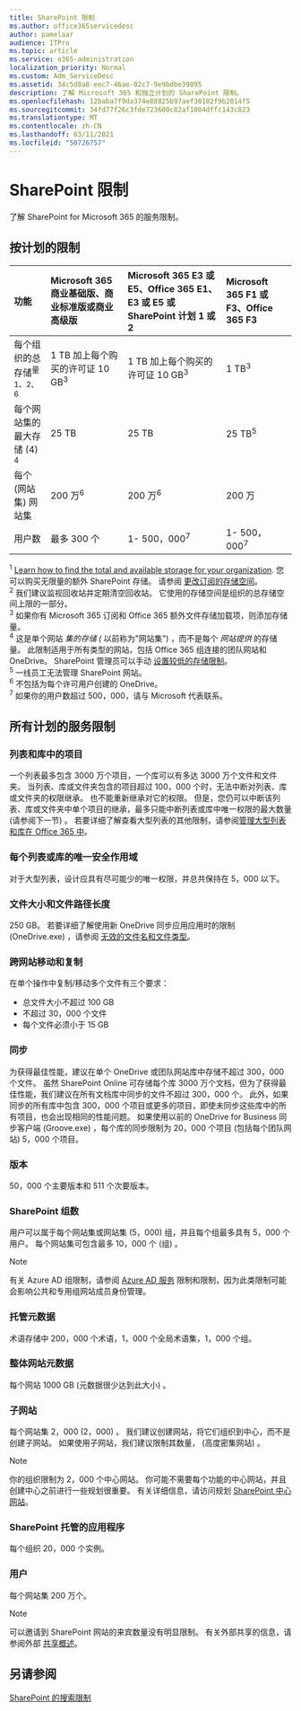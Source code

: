 ```yaml
---
title: SharePoint 限制
ms.author: office365servicedesc
author: pamelaar
audience: ITPro
ms.topic: article
ms.service: o365-administration
localization_priority: Normal
ms.custom: Adm_ServiceDesc
ms.assetid: 34c5d8a8-eec7-46ae-82c7-9e9bdbe39895
description: 了解 Microsoft 365 和独立计划的 SharePoint 限制。
ms.openlocfilehash: 12baba7f9da374e88825b97aef30182f9b2014f5
ms.sourcegitcommit: 34fd77f26c3fde723680c82af1004dffc143c823
ms.translationtype: MT
ms.contentlocale: zh-CN
ms.lasthandoff: 03/11/2021
ms.locfileid: "50726757"
---
```

# <a name="sharepoint-limits"></a>SharePoint 限制

了解 SharePoint for Microsoft 365 的服务限制。
  
## <a name="limits-by-plan"></a>按计划的限制 

| 功能 | Microsoft 365 商业基础版、商业标准版或商业高级版 | Microsoft 365 E3 或 E5、Office 365 E1、E3 或 E5 或 SharePoint 计划 1 或 2 | Microsoft 365 F1 或 F3、Office 365 F3 |
|:-----|:-----|:-----|:-----|
|每个组织的总存储<sup>量 1、2、6</sup> <br/> |1 TB 加上每个购买的许可证 10 GB<sup>3</sup>  <br/> |1 TB 加上每个购买的许可证 10 GB<sup>3</sup> <br/> |1 TB<sup>3</sup> <br/> |
|每个网站集的最大存储 (4) <sup>4</sup><br/> |25 TB <br/> |25 TB <br/> |25 TB<sup>5</sup> <br/> |
|每个 (网站集) 网站集  <br/> |200 万<sup>6</sup> <br/> |200 万<sup>6</sup> <br/> |200 万<br/> |
|用户数  <br/> |最多 300 个  <br/> |1- 500，000<sup>7</sup> <br/> |1- 500，000<sup>7</sup> <br/> |
   
<sup>1</sup> [Learn how to find the total and available storage for your organization](/sharepoint/manage-site-collection-storage-limits). 您可以购买无限量的额外 SharePoint 存储。 请参阅 [更改订阅的存储空间](/office365/admin/subscriptions-and-billing/add-storage-space)。 
<br/><sup>2</sup> 我们建议监视回收站并定期清空回收站。 它使用的存储空间是组织的总存储空间上限的一部分。 
<br/> <sup>3</sup> 如果你有 Microsoft 365 订阅和 Office 365 额外文件存储加载项，则添加存储量。 
<br/> <sup>4</sup> 这是单个网站 *集的存储 (* 以前称为"网站集") ，而不是每个 *网站提供* 的存储量。 此限制适用于所有类型的网站，包括 Office 365 组连接的团队网站和 OneDrive。 SharePoint 管理员可以手动 [设置较低的存储限制](/sharepoint/manage-site-collection-storage-limits#manage-individual-site-storage-limits)。 
<br/> <sup>5</sup> 一线员工无法管理 SharePoint 网站。 
<br/> <sup>6</sup> 不包括为每个许可用户创建的 OneDrive。 
<br/> <sup>7</sup> 如果你的用户数超过 500，000，请与 Microsoft 代表联系。 
  
## <a name="service-limits-for-all-plans"></a>所有计划的服务限制

### <a name="items-in-lists-and-libraries"></a>列表和库中的项目

一个列表最多包含 3000 万个项目，一个库可以有多达 3000 万个文件和文件夹。 当列表、库或文件夹包含的项目超过 100，000 个时，无法中断对列表、库或文件夹的权限继承。 也不能重新继承对它的权限。 但是，您仍可以中断该列表、库或文件夹中单个项目的继承，最多只能中断列表或库中唯一权限的最大数量 (请参阅下一节) 。 若要详细了解查看大型列表的其他限制，请参阅[管理大型列表和库在 Office 365 中](https://support.office.com/article/b4038448-ec0e-49b7-b853-679d3d8fb784)。

### <a name="unique-security-scopes-per-list-or-library"></a>每个列表或库的唯一安全作用域

对于大型列表，设计应具有尽可能少的唯一权限，并总共保持在 5，000 以下。

### <a name="file-size-and-file-path-length"></a>文件大小和文件路径长度

250 GB。 若要详细了解使用新 OneDrive 同步应用应用时的限制 (OneDrive.exe) ，请参阅 [无效的文件名和文件类型](https://support.office.com/article/64883a5d-228e-48f5-b3d2-eb39e07630fa)。

### <a name="moving-and-copying-across-sites"></a>跨网站移动和复制

在单个操作中复制/移动多个文件有三个要求：

- 总文件大小不超过 100 GB
- 不超过 30，000 个文件
- 每个文件必须小于 15 GB

### <a name="sync"></a>同步

为获得最佳性能，建议在单个 OneDrive 或团队网站库中存储不超过 300，000 个文件。 虽然 SharePoint Online 可存储每个库 3000 万个文档，但为了获得最佳性能，我们建议在所有文档库中同步的文件不超过 300，000 个。 此外，如果同步的所有库中包含 300，000 个项目或更多的项目，即使未同步这些库中的所有项目，也会出现相同的性能问题。 如果使用以前的 OneDrive for Business 同步客户端 (Groove.exe) ，每个库的同步限制为 20，000 个项目 (包括每个团队网站) 5，000 个项目。

### <a name="versions"></a>版本

50，000 个主要版本和 511 个次要版本。

### <a name="sharepoint-groups"></a>SharePoint 组数

用户可以属于每个网站集或网站集 (5，000) 组，并且每个组最多具有 5，000 个用户。 每个网站集可包含最多 10，000 个 (组) 。

> [!NOTE]
> 有关 Azure AD 组限制，请参阅 [Azure AD 服务](https://docs.microsoft.com/azure/active-directory/users-groups-roles/directory-service-limits-restrictions) 限制和限制，因为此类限制可能会影响公共和专用组网站成员身份管理。

### <a name="managed-metadata"></a>托管元数据

术语存储中 200，000 个术语，1，000 个全局术语集，1，000 个组。

### <a name="overall-site-metadata"></a>整体网站元数据

每个网站 1000 GB (元数据很少达到此大小) 。

### <a name="subsites"></a>子网站

每个网站集 2，000 (2，000) 。 我们建议创建网站，将它们组织到中心，而不是创建子网站。 如果使用子网站，我们建议限制其数量， (高度密集网站) 。

> [!NOTE]
> 你的组织限制为 2，000 个中心网站。 你可能不需要每个功能的中心网站，并且创建中心之前进行一些规划很重要。 有关详细信息，请访问规划 [SharePoint 中心网站](https://docs.microsoft.com/sharepoint/planning-hub-sites)。

### <a name="sharepoint-hosted-applications"></a>SharePoint 托管的应用程序

每个组织 20，000 个实例。

### <a name="users"></a>用户

每个网站集 200 万个。

> [!NOTE]
> 可以邀请到 SharePoint 网站的来宾数量没有明显限制。 有关外部共享的信息，请参阅外部 [共享概述](https://docs.microsoft.com/sharepoint/external-sharing-overview)。

## <a name="see-also"></a>另请参阅

[SharePoint 的搜索限制](https://docs.microsoft.com/sharepoint/search-limits)
